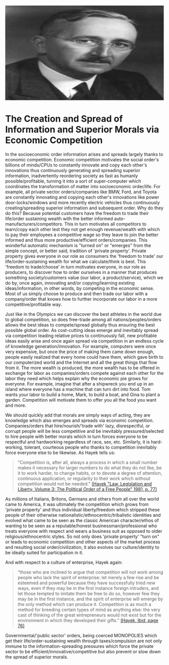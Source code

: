 
<img src="hayek.jpg" alt="Hayek"
	title="Hayek" width="750" height="300" />


# The Creation and Spread of Information and Superior Morals via Economic Competition

In the socioeconomic order information arises and spreads largely thanks to economic competition. Economic competition motivates the social order's billions of minds/CPUs to constantly innovate and copy each other's innovations thus continuously generating and spreading superior information, inadvertently reordering society as fast as humanly possible/profitable, turning it into a sort of super-computer which coordinates the transformation of matter into socioeconomic order/life. For example, all private sector orders/companies like BMW, Ford, and Toyota are constantly innovating and copying each other's innovations like power door-locks/windows and more recently electric vehicles thus continuously creating/spreading superior information and subsequent order. Why do they do this? Because potential customers have the freedom to trade their life/order sustaining wealth with the better informed auto-manufacturers/competitors. This in turn motivates all competitors to learn/copy each other lest they not get enough revenue/wealth with which to pay their employees a competitive wage so they leave to join the better informed and thus more productive/efficient orders/companies. This wonderful automatic mechanism is "turned on" or "emerges" from the simple concept, or better said, tradition of 'private property'. Private property gives everyone in our role as consumers the 'freedom to trade' our life/order-sustaining wealth for what we calculate/think is best. This 'freedom to trade/choose' in turn motivates everyone, in our role as producers, to discover how to order ourselves in a manner that produces something society/customers value (our labor, a product/service), which we do by, once again, innovating and/or copying/learning existing ideas/information, in other words, by competing in the economic sense. Most of us simply choose to produce and then trade our labor with a company/order that knows how to further incorporate our labor in a more competitive/profitable way.

Just like in the Olympics we can discover the best athletes in the world due to global competition, so does free-trade among all nations/peoples/orders allows the best ideas to compete/spread globally thus ensuring the best possible global order. As cost-cutting ideas emerge and inevitably spread via competition leading relative prices to continuously fall, new profitable ideas easily arise and once again spread via competition in an endless cycle of knowledge generation/innovation. For example, computers were once very expensive, but once the price of making them came down enough, people easily realized that every home could have them, which gave birth to our computerized world and the Internet and all the great things that flow from it. The more wealth is produced, the more wealth has to be offered in exchange for labor as companies/orders compete against each other for the labor they need which helps explain why the economic pie grows for everyone. For example, imagine that after a shipwreck you end up in an island where everyone has a machine that can turn dirt into food. Tom wants your labor to build a home, Mark, to build a boat, and Gina to plant a garden. Competition will motivate them to offer you all the food you want and more.  


We should quickly add that morals are simply ways of acting, they are knowledge which also emerges and spreads via economic competition. Companies/orders that hire/nourish/'trade with' lazy, disrespectful, or corrupt people will be less competitive and be inevitably pressured/selected to hire people with better morals which in turn forces everyone to be respectful and hardworking regardless of race, sex, etc. Similarly, it is hard-working, tolerant, courteous people who thanks to competition inevitably force everyone else to be likewise. As Hayek tells us:

>"Competition is, after all, always a process in which a small number makes it necessary for larger numbers to do what they do not like, be it to work harder, to change habits, or to devote a degree of attention, continuous application, or regularity to their work which without competition would not be needed." [(Hayek "Law, Legislation and Liberty, Volume 3: The Political Order of a Free People" 1981, p. 77)](https://books.google.com/books?id=4z7XZJSd0wcC&pg=PA77&lpg=PA77&dq=%22Competition+is,+after+all,+always+a+process+in+which+a+small%22&source=bl&ots=zm-LsEKP0I&sig=ACfU3U1jrV2xSluN9X877kWebemSS02ZAA&hl=en&sa=X&ved=2ahUKEwiAoY-Ap-7mAhXBl54KHYf6A8oQ6AEwAnoECAoQAQ#v=onepage&q=%22Competition%20is%2C%20after%20all%2C%20always%20a%20process%20in%20which%20a%20small%22&f=false)

As millions of Italians, Britons, Germans and others from all over the world came to America, it was ultimately the competition which grows from 'private property' and thus individual liberty/freedom which stripped these people of their otherwise nationalistic/ethnocentric/tribalistic identities and evolved what came to be seen as the classic American character/ethos of wanting to be seen as a reputable/honest businessman/professional who treats everyone with respect and wears a business suit as opposed to older religious/ethnocentric styles. So not only does 'private property' "turn on" or leads to economic competition and other aspects of the market process and resulting social order/civilization, it also evolves our culture/identity to be ideally suited for participation in it. 

And with respect to a culture of enterprise, Hayek again:

>“those who are inclined to argue that competition will not work among people who lack the spirit of enterprise: let merely a few rise and be esteemed and powerful because they have successfully tried new ways, even if they may be in the first instance foreign intruders, and let those tempted to imitate them be free to do so, however few they may be in the first instance, and the spirit of enterprise will emerge by the only method which can produce it. Competition is as much a method for breeding certain types of mind as anything else: the very cast of thinking of the great entrepreneurs would not exist but for the environment in which they developed their gifts.” [(Hayek, Ibid, page 76)](https://books.google.com/books?id=nclLLOfnGqAC&pg=PA76&lpg=PA76&dq=%22those+who+are+inclined+to+argue+that+competition+will+not+work+among+people%22&source=bl&ots=LrlT4d2Id1&sig=ACfU3U0-wZ4wUKIPvMEHlJEgfe1aODzKDw&hl=en&sa=X&ved=2ahUKEwiq24PElMXiAhVSHqwKHdBUC-kQ6AEwAHoECAUQAQ#v=onepage&q=%22those%20who%20are%20inclined%20to%20argue%20that%20competition%20will%20not%20work%20among%20people%22&f=false)

Governmental/'public sector' orders, being coerced MONOPOLIES which get their life/order-sustaining wealth through taxes/compulsion are not only immune to the information-spreading pressures which force the private sector to be efficient/innovative/competitive but also prevent or slow down the spread of superior morals.